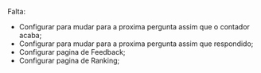 Falta:

- Configurar para mudar para a proxima pergunta assim que o contador acaba;
- Configurar para mudar para a proxima pergunta assim que respondido;
- Configurar pagina de Feedback;
- Configurar pagina de Ranking;